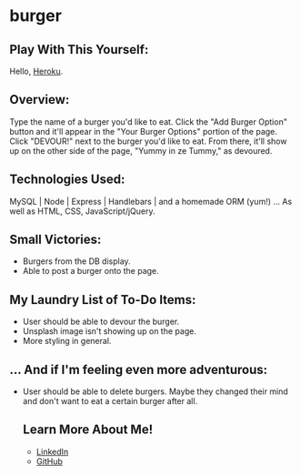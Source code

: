 # burger

<h2>Play With This Yourself:</h2>
Hello, <a href="https://heroku.com/">Heroku</a>.

<h2>Overview:</h2>
Type the name of a burger you'd like to eat. Click the "Add Burger Option" button and it'll appear in the "Your Burger Options" portion of the page. Click "DEVOUR!" next to the burger you'd like to eat. From there, it'll show up on the other side of the page, "Yummy in ze Tummy," as devoured.

<h2>Technologies Used:</h2>
MySQL | Node | Express | Handlebars | and a homemade ORM (yum!)
... As well as HTML, CSS, JavaScript/jQuery.

<h2>Small Victories:</h2>
<ul><li>Burgers from the DB display.</li>
<li>Able to post a burger onto the page.</li></ul>

<h2>My Laundry List of To-Do Items:</h2>
<ul><li>User should be able to devour the burger.</li>
<li>Unsplash image isn't showing up on the page.</li>
<li>More styling in general.</li></ul>

<h2>... And if I'm feeling even more adventurous:</h2>
<ul><li>User should be able to delete burgers. Maybe they changed their mind and don't want to eat a certain burger after all.</li>

<h2>Learn More About Me!</h2>
<ul><li><a href="https://linkedin.com/in/rachel-d-miller">LinkedIn</a></li>
<li><a href="https://github.com/racheldmiller">GitHub</a></li></ul>
